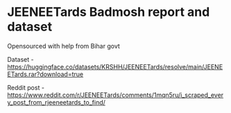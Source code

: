 # JEENEETards Badmosh report and dataset

Opensourced with help from Bihar govt

Dataset - https://huggingface.co/datasets/KRSHH/JEENEETards/resolve/main/JEENEETards.rar?download=true

Reddit post - https://www.reddit.com/r/JEENEETards/comments/1mqn5ru/i_scraped_every_post_from_rjeeneetards_to_find/
